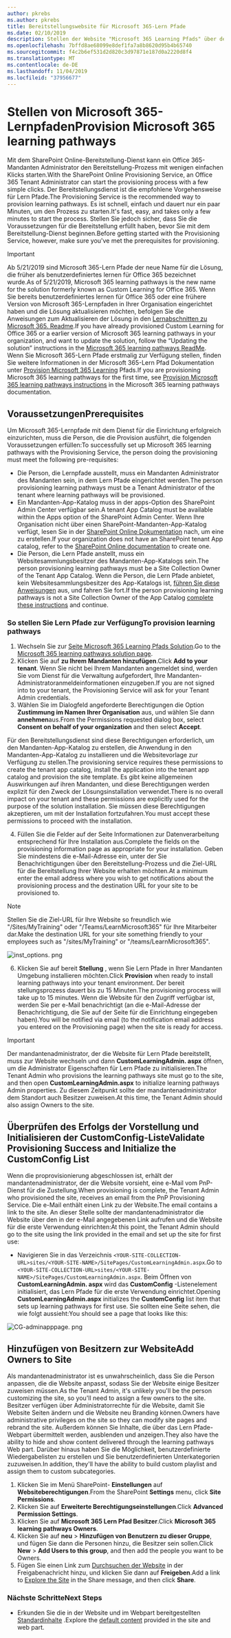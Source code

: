 ```yaml
---
author: pkrebs
ms.author: pkrebs
title: Bereitstellungswebsite für Microsoft 365-Lern Pfade
ms.date: 02/10/2019
description: Stellen der Website "Microsoft 365 Learning Pfads" über den SharePoint-Bereitstellungsdienst
ms.openlocfilehash: 7bffd8ae68099e8def1fa7a8b8620d95b4b65740
ms.sourcegitcommit: f4c2b6ef531d2d820c3d97871e187d0a2220d8f4
ms.translationtype: MT
ms.contentlocale: de-DE
ms.lasthandoff: 11/04/2019
ms.locfileid: "37956677"
---
```

# <a name="provision-microsoft-365-learning-pathways"></a><span data-ttu-id="9eefa-103">Stellen von Microsoft 365-Lernpfaden</span><span class="sxs-lookup"><span data-stu-id="9eefa-103">Provision Microsoft 365 learning pathways</span></span>

<span data-ttu-id="9eefa-104">Mit dem SharePoint Online-Bereitstellung-Dienst kann ein Office 365-Mandanten Administrator den Bereitstellung-Prozess mit wenigen einfachen Klicks starten.</span><span class="sxs-lookup"><span data-stu-id="9eefa-104">With the SharePoint Online Provisioning Service, an Office 365 Tenant Administrator can start the provisioning process with a few simple clicks.</span></span> <span data-ttu-id="9eefa-105">Der Bereitstellungsdienst ist die empfohlene Vorgehensweise für Lern Pfade.</span><span class="sxs-lookup"><span data-stu-id="9eefa-105">The Provisioning Service is the recommended way to provision learning pathways.</span></span> <span data-ttu-id="9eefa-106">Es ist schnell, einfach und dauert nur ein paar Minuten, um den Prozess zu starten.</span><span class="sxs-lookup"><span data-stu-id="9eefa-106">It's fast, easy, and takes only a few minutes to start the process.</span></span> <span data-ttu-id="9eefa-107">Stellen Sie jedoch sicher, dass Sie die Voraussetzungen für die Bereitstellung erfüllt haben, bevor Sie mit dem Bereitstellung-Dienst beginnen.</span><span class="sxs-lookup"><span data-stu-id="9eefa-107">Before getting started with the Provisioning Service, however, make sure you've met the prerequisites for provisioning.</span></span>

> [!IMPORTANT]
> <span data-ttu-id="9eefa-108">Ab 5/21/2019 sind Microsoft 365-Lern Pfade der neue Name für die Lösung, die früher als benutzerdefiniertes lernen für Office 365 bezeichnet wurde.</span><span class="sxs-lookup"><span data-stu-id="9eefa-108">As of 5/21/2019, Microsoft 365 learning pathways is the new name for the solution formerly known as Custom Learning for Office 365.</span></span> <span data-ttu-id="9eefa-109">Wenn Sie bereits benutzerdefiniertes lernen für Office 365 oder eine frühere Version von Microsoft 365-Lernpfaden in Ihrer Organisation eingerichtet haben und die Lösung aktualisieren möchten, befolgen Sie die Anweisungen zum Aktualisieren der Lösung in den [Lernabschnitten zu Microsoft 365. Readme](https://github.com/pnp/custom-learning-office-365).</span><span class="sxs-lookup"><span data-stu-id="9eefa-109">If you have already provisioned Custom Learning for Office 365 or a earlier version of Microsoft 365 learning pathways in your organization, and want to update the solution, follow the “Updating the solution” instructions in the [Microsoft 365 learning pathways ReadMe](https://github.com/pnp/custom-learning-office-365).</span></span> <span data-ttu-id="9eefa-110">Wenn Sie Microsoft 365-Lern Pfade erstmalig zur Verfügung stellen, finden Sie weitere Informationen in der Microsoft 365-Lern Pfad Dokumentation unter [Provision Microsoft 365 Learning]( https://docs.microsoft.com/en-us/office365/customlearning/custom_provision) Pfads.</span><span class="sxs-lookup"><span data-stu-id="9eefa-110">If you are provisioning Microsoft 365 learning pathways for the first time, see [Provision Microsoft 365 learning pathways instructions]( https://docs.microsoft.com/en-us/office365/customlearning/custom_provision) in the Microsoft 365 learning pathways documentation.</span></span>  

## <a name="prerequisites"></a><span data-ttu-id="9eefa-111">Voraussetzungen</span><span class="sxs-lookup"><span data-stu-id="9eefa-111">Prerequisites</span></span>
 
<span data-ttu-id="9eefa-112">Um Microsoft 365-Lernpfade mit dem Dienst für die Einrichtung erfolgreich einzurichten, muss die Person, die die Provision ausführt, die folgenden Voraussetzungen erfüllen:</span><span class="sxs-lookup"><span data-stu-id="9eefa-112">To successfully set up Microsoft 365 learning pathways with the Provisioning Service, the person doing the provisioning must meet the following pre-requisites:</span></span> 
 
- <span data-ttu-id="9eefa-113">Die Person, die Lernpfade ausstellt, muss ein Mandanten Administrator des Mandanten sein, in dem Lern Pfade eingerichtet werden.</span><span class="sxs-lookup"><span data-stu-id="9eefa-113">The person provisioning learning pathways must be a Tenant Administrator of the tenant where learning pathways will be provisioned.</span></span>  
- <span data-ttu-id="9eefa-114">Ein Mandanten-App-Katalog muss in der apps-Option des SharePoint Admin Center verfügbar sein.</span><span class="sxs-lookup"><span data-stu-id="9eefa-114">A tenant App Catalog must be available within the Apps option of the SharePoint Admin Center.</span></span> <span data-ttu-id="9eefa-115">Wenn Ihre Organisation nicht über einen SharePoint-Mandanten-App-Katalog verfügt, lesen Sie in der [SharePoint Online Dokumentation](https://docs.microsoft.com/en-us/sharepoint/use-app-catalog) nach, um eine zu erstellen.</span><span class="sxs-lookup"><span data-stu-id="9eefa-115">If your organization does not have an SharePoint tenant App catalog, refer to the [SharePoint Online documentation](https://docs.microsoft.com/en-us/sharepoint/use-app-catalog) to create one.</span></span>  
- <span data-ttu-id="9eefa-116">Die Person, die Lern Pfade anstellt, muss ein Websitesammlungsbesitzer des Mandanten-App-Katalogs sein.</span><span class="sxs-lookup"><span data-stu-id="9eefa-116">The person provisioning learning pathways must be a Site Collection Owner of the Tenant App Catalog.</span></span> <span data-ttu-id="9eefa-117">Wenn die Person, die Lern Pfade anbietet, kein Websitesammlungsbesitzer des App-Katalogs ist, [führen Sie diese Anweisungen](addappadmin.md) aus, und fahren Sie fort.</span><span class="sxs-lookup"><span data-stu-id="9eefa-117">If the person provisioning learning pathways is not a Site Collection Owner of the App Catalog [complete these instructions](addappadmin.md) and continue.</span></span> 

### <a name="to-provision-learning-pathways"></a><span data-ttu-id="9eefa-118">So stellen Sie Lern Pfade zur Verfügung</span><span class="sxs-lookup"><span data-stu-id="9eefa-118">To provision learning pathways</span></span>

1. <span data-ttu-id="9eefa-119">Wechseln Sie zur [Seite Microsoft 365 Learning Pfads Solution](https://provisioning.sharepointpnp.com/details/3df8bd55-b872-4c9d-88e3-6b2f05344239).</span><span class="sxs-lookup"><span data-stu-id="9eefa-119">Go to the [Microsoft 365 learning pathways solution page](https://provisioning.sharepointpnp.com/details/3df8bd55-b872-4c9d-88e3-6b2f05344239).</span></span>
2. <span data-ttu-id="9eefa-120">Klicken Sie auf **zu Ihrem Mandanten hinzufügen**.</span><span class="sxs-lookup"><span data-stu-id="9eefa-120">Click **Add to your tenant**.</span></span> <span data-ttu-id="9eefa-121">Wenn Sie nicht bei Ihrem Mandanten angemeldet sind, werden Sie vom Dienst für die Verwaltung aufgefordert, Ihre Mandanten-Administratoranmeldeinformationen einzugeben.</span><span class="sxs-lookup"><span data-stu-id="9eefa-121">If you are not signed into to your tenant, the Provisioning Service will ask for your Tenant Admin credentials.</span></span> 
3. <span data-ttu-id="9eefa-122">Wählen Sie im Dialogfeld angeforderte Berechtigungen die Option **Zustimmung im Namen Ihrer Organisation** aus, und wählen Sie dann **annehmen**aus.</span><span class="sxs-lookup"><span data-stu-id="9eefa-122">From the Permissions requested dialog box, select **Consent on behalf of your organization** and then select **Accept**.</span></span>

<span data-ttu-id="9eefa-123">Für den Bereitstellungsdienst sind diese Berechtigungen erforderlich, um den Mandanten-App-Katalog zu erstellen, die Anwendung in den Mandanten-App-Katalog zu installieren und die Websitevorlage zur Verfügung zu stellen.</span><span class="sxs-lookup"><span data-stu-id="9eefa-123">The provisioning service requires these permissions to create the tenant app catalog, install the application into the tenant app catalog and provision the site template.</span></span> <span data-ttu-id="9eefa-124">Es gibt keine allgemeinen Auswirkungen auf ihren Mandanten, und diese Berechtigungen werden explizit für den Zweck der Lösungsinstallation verwendet.</span><span class="sxs-lookup"><span data-stu-id="9eefa-124">There is no overall impact on your tenant and these permissions are explicitly used for the purpose of the solution installation.</span></span> <span data-ttu-id="9eefa-125">Sie müssen diese Berechtigungen akzeptieren, um mit der Installation fortzufahren.</span><span class="sxs-lookup"><span data-stu-id="9eefa-125">You must accept these permissions to proceed with the installation.</span></span>

4. <span data-ttu-id="9eefa-126">Füllen Sie die Felder auf der Seite Informationen zur Datenverarbeitung entsprechend für Ihre Installation aus.</span><span class="sxs-lookup"><span data-stu-id="9eefa-126">Complete the fields on the provisioning information page as appropriate for your installation.</span></span> <span data-ttu-id="9eefa-127">Geben Sie mindestens die e-Mail-Adresse ein, unter der Sie Benachrichtigungen über den Bereitstellung-Prozess und die Ziel-URL für die Bereitstellung Ihrer Website erhalten möchten.</span><span class="sxs-lookup"><span data-stu-id="9eefa-127">At a minimum enter the email address where you wish to get notifications about the provisioning process and the destination URL for your site to be provisioned to.</span></span>  
> [!NOTE]
> <span data-ttu-id="9eefa-128">Stellen Sie die Ziel-URL für Ihre Website so freundlich wie "/Sites/MyTraining" oder "/Teams/LearnMicrosoft365" für Ihre Mitarbeiter dar.</span><span class="sxs-lookup"><span data-stu-id="9eefa-128">Make the destination URL for your site something friendly to your employees such as "/sites/MyTraining" or "/teams/LearnMicrosoft365".</span></span>

![inst_options. png](media/inst_options.png)

6. <span data-ttu-id="9eefa-130">Klicken Sie auf bereit **Stellung** , wenn Sie Lern Pfade in Ihrer Mandanten Umgebung installieren möchten.</span><span class="sxs-lookup"><span data-stu-id="9eefa-130">Click **Provision** when ready to install learning pathways into your tenant environment.</span></span>  <span data-ttu-id="9eefa-131">Der bereit stellungsprozess dauert bis zu 15 Minuten.</span><span class="sxs-lookup"><span data-stu-id="9eefa-131">The provisioning process will take up to 15 minutes.</span></span> <span data-ttu-id="9eefa-132">Wenn die Website für den Zugriff verfügbar ist, werden Sie per e-Mail benachrichtigt (an die e-Mail-Adresse der Benachrichtigung, die Sie auf der Seite für die Einrichtung eingegeben haben).</span><span class="sxs-lookup"><span data-stu-id="9eefa-132">You will be notified via email (to the notification email address you entered on the Provisioning page) when the site is ready for access.</span></span> 

> [!IMPORTANT]
> <span data-ttu-id="9eefa-133">Der mandantenadministrator, der die Website für Lern Pfade bereitstellt, muss zur Website wechseln und dann **CustomLearningAdmin. aspx** öffnen, um die Administrator Eigenschaften für Lern Pfade zu initialisieren.</span><span class="sxs-lookup"><span data-stu-id="9eefa-133">The Tenant Admin who provisions the learning pathways site must go to the site, and then open **CustomLearningAdmin.aspx** to initialize learning pathways Admin properties.</span></span> <span data-ttu-id="9eefa-134">Zu diesem Zeitpunkt sollte der mandantenadministrator dem Standort auch Besitzer zuweisen.</span><span class="sxs-lookup"><span data-stu-id="9eefa-134">At this time, the Tenant Admin should also assign Owners to the site.</span></span> 

## <a name="validate-provisioning-success-and-initialize-the-customconfig-list"></a><span data-ttu-id="9eefa-135">Überprüfen des Erfolgs der Vorstellung und Initialisieren der CustomConfig-Liste</span><span class="sxs-lookup"><span data-stu-id="9eefa-135">Validate Provisioning Success and Initialize the CustomConfig List</span></span>

<span data-ttu-id="9eefa-136">Wenn die proprovisionierung abgeschlossen ist, erhält der mandantenadministrator, der die Website vorsieht, eine e-Mail vom PnP-Dienst für die Zustellung.</span><span class="sxs-lookup"><span data-stu-id="9eefa-136">When provisioning is complete, the Tenant Admin who provisioned the site, receives an email from the PnP Provisioning Service.</span></span> <span data-ttu-id="9eefa-137">Die e-Mail enthält einen Link zu der Website.</span><span class="sxs-lookup"><span data-stu-id="9eefa-137">The email contains a link to the site.</span></span> <span data-ttu-id="9eefa-138">An dieser Stelle sollte der mandantenadministrator die Website über den in der e-Mail angegebenen Link aufrufen und die Website für die erste Verwendung einrichten:</span><span class="sxs-lookup"><span data-stu-id="9eefa-138">At this point, the Tenant Admin should go to the site using the link provided in the email and set up the site for first use:</span></span>

- <span data-ttu-id="9eefa-139">Navigieren Sie in das Verzeichnis `<YOUR-SITE-COLLECTION-URL>sites/<YOUR-SITE-NAME>/SitePages/CustomLearningAdmin.aspx`.</span><span class="sxs-lookup"><span data-stu-id="9eefa-139">Go to `<YOUR-SITE-COLLECTION-URL>sites/<YOUR-SITE-NAME>/SitePages/CustomLearningAdmin.aspx`.</span></span> <span data-ttu-id="9eefa-140">Beim Öffnen von **CustomLearningAdmin. aspx** wird das **CustomConfig** -Listenelement initialisiert, das Lern Pfade für die erste Verwendung einrichtet.</span><span class="sxs-lookup"><span data-stu-id="9eefa-140">Opening **CustomLearningAdmin.aspx** initializes the **CustomConfig** list item that sets up learning pathways for first use.</span></span> <span data-ttu-id="9eefa-141">Sie sollten eine Seite sehen, die wie folgt aussieht:</span><span class="sxs-lookup"><span data-stu-id="9eefa-141">You should see a page that looks like this:</span></span>

![CG-adminapppage. png](media/cg-adminapppage.png)

## <a name="add-owners-to-site"></a><span data-ttu-id="9eefa-143">Hinzufügen von Besitzern zur Website</span><span class="sxs-lookup"><span data-stu-id="9eefa-143">Add Owners to Site</span></span>
<span data-ttu-id="9eefa-144">Als mandantenadministrator ist es unwahrscheinlich, dass Sie die Person anpassen, die die Website anpasst, sodass Sie der Website einige Besitzer zuweisen müssen.</span><span class="sxs-lookup"><span data-stu-id="9eefa-144">As the Tenant Admin, it's unlikely you'll be the person customizing the site, so you'll need to assign a few owners to the site.</span></span> <span data-ttu-id="9eefa-145">Besitzer verfügen über Administratorrechte für die Website, damit Sie Website Seiten ändern und die Website neu Branding können.</span><span class="sxs-lookup"><span data-stu-id="9eefa-145">Owners have administrative privileges on the site so they can modify site pages and rebrand the site.</span></span> <span data-ttu-id="9eefa-146">Außerdem können Sie Inhalte, die über das Lern Pfade-Webpart übermittelt werden, ausblenden und anzeigen.</span><span class="sxs-lookup"><span data-stu-id="9eefa-146">They also have the ability to hide and show content delivered through the learning pathways Web part.</span></span> <span data-ttu-id="9eefa-147">Darüber hinaus haben Sie die Möglichkeit, benutzerdefinierte Wiedergabelisten zu erstellen und Sie benutzerdefinierten Unterkategorien zuzuweisen.</span><span class="sxs-lookup"><span data-stu-id="9eefa-147">In addition, they'll have the ability to build custom playlist and assign them to custom subcategories.</span></span>  

1. <span data-ttu-id="9eefa-148">Klicken Sie im Menü SharePoint- **Einstellungen** auf **Websiteberechtigungen**.</span><span class="sxs-lookup"><span data-stu-id="9eefa-148">From the SharePoint **Settings** menu, click **Site Permissions**.</span></span>
2. <span data-ttu-id="9eefa-149">Klicken Sie auf **Erweiterte Berechtigungseinstellungen**.</span><span class="sxs-lookup"><span data-stu-id="9eefa-149">Click **Advanced Permission Settings**.</span></span>
3. <span data-ttu-id="9eefa-150">Klicken Sie auf **Microsoft 365 Lern Pfad Besitzer**.</span><span class="sxs-lookup"><span data-stu-id="9eefa-150">Click **Microsoft 365 learning pathways Owners**.</span></span>
4. <span data-ttu-id="9eefa-151">Klicken Sie auf **neu** > **Hinzufügen von Benutzern zu dieser Gruppe**, und fügen Sie dann die Personen hinzu, die Besitzer sein sollen.</span><span class="sxs-lookup"><span data-stu-id="9eefa-151">Click **New** > **Add Users to this group**, and then add the people you want to be Owners.</span></span> 
5. <span data-ttu-id="9eefa-152">Fügen Sie einen Link zum [Durchsuchen der Website](custom_exploresite.md) in der Freigabenachricht hinzu, und klicken Sie dann auf **Freigeben**.</span><span class="sxs-lookup"><span data-stu-id="9eefa-152">Add a link to [Explore the Site](custom_exploresite.md) in the Share message, and then click **Share**.</span></span>

### <a name="next-steps"></a><span data-ttu-id="9eefa-153">Nächste Schritte</span><span class="sxs-lookup"><span data-stu-id="9eefa-153">Next Steps</span></span>
- <span data-ttu-id="9eefa-154">Erkunden Sie die in der Website und im Webpart bereitgestellten [Standardinhalte](custom_exploresite.md) .</span><span class="sxs-lookup"><span data-stu-id="9eefa-154">Explore the [default content](custom_exploresite.md) provided in the site and web part.</span></span>
